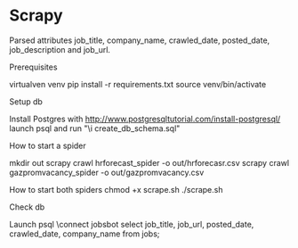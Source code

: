 # Scrapy

Parsed attributes
job_title, company_name, crawled_date, posted_date, job_description and job_url.

Prerequisites

virtualven venv
pip install -r requirements.txt
source venv/bin/activate

Setup db

Install Postgres with http://www.postgresqltutorial.com/install-postgresql/
launch psql and run "\i create_db_schema.sql"

How to start a spider

mkdir out
scrapy crawl hrforecast_spider -o out/hrforecasr.csv
scrapy crawl gazpromvacancy_spider -o out/gazpromvacancy.csv

How to start both spiders
chmod +x scrape.sh
./scrape.sh

Check db

Launch psql
\connect jobsbot
select job_title, job_url, posted_date, crawled_date, company_name from jobs;
